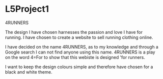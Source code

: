 # L5Project1

4RUNNERS 

The design I have chosen harnesses the passion and love I have for running. I have chosen to create a website to sell running clothing online. 

I have decided on the name 4RUNNERS, as to my knowledge and through a Google search I can not find anyone using this name. 4RUNNERS is a play on the word 4=For to show that this webiste is designed 'for runners. 

I want to keep the design colours simple and therefore have chosen for a black and white theme.



